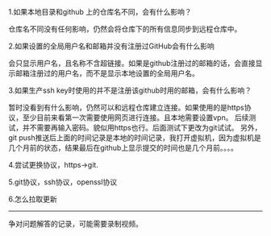 1.如果本地目录和github 上的仓库名不同，会有什么影响？

仓库名不同没有任何影响，仍然会将仓库下的所有信息同步到远程仓库中。



2.如果设置的全局用户名和邮箱并没有注册过GitHub会有什么影响

会只显示用户名，且名称不含超链接。如果是github注册过的邮箱的话，会直接显示邮箱注册过的用户名，而不是显示本地设置的全局用户名。



3.如果生产ssh key时使用的并不是注册该github时用的邮箱，会有什么影响？

暂时没看到有什么影响，仍然可以和远程仓库建立连接。如果使用的是https协议，至少目前来看第一次需要使用网页进行连接。且本地需要设置vpn。
后续测试，并不需要再输入密码。貌似用https也行。后面测试下更改为git试试。
另外，git push推送后上面的时间记录是本地的时间记录，我打开虚拟机，因为虚拟机是几个月前的状态，结果最后在github上显示提交的时间也是几个月前。。。。


4.尝试更换协议，https->git.



5.git协议，ssh协议，openssl协议



6.怎么拉取更新





-----

争对问题解答的记录，可能需要录制视频。
